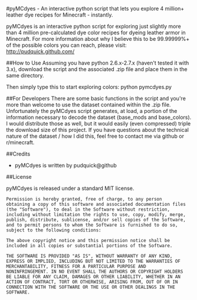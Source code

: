#pyMCdyes - An interactive python script that lets you explore 4 million+ leather dye recipes for Minecraft - instantly.

pyMCdyes is an interactive python script for exploring just slightly more than 4 million pre-calculated dye color recipes for dyeing leather armor in Minecraft. For more information about why I believe this to be 99.99999%+ of the possible colors you can reach, please visit: http://pudquick.github.com/

##How to Use
Assuming you have python 2.6.x-2.7.x (haven't tested it with 3.x), download the script and the associated .zip file and place them in the same directory.

Then simply type this to start exploring colors: python pymcdyes.py

##For Developers
There are some basic functions in the script and you're more than welcome to use the dataset contained within the .zip file. Unfortunately the pyMCdyes script generates, at load, a portion of the information necessary to decode the dataset (base_mods and base_colors). I would distribute those as well, but it would easily (even compressed) triple the download size of this project. If you have questions about the technical nature of the dataset / how I did this, feel free to contact me via github or r/minecraft.

##Credits

- pyMCdyes is written by pudquick@github 

##License

pyMCdyes is released under a standard MIT license.

	Permission is hereby granted, free of charge, to any person
	obtaining a copy of this software and associated documentation files
	(the "Software"), to deal in the Software without restriction,
	including without limitation the rights to use, copy, modify, merge,
	publish, distribute, sublicense, and/or sell copies of the Software,
	and to permit persons to whom the Software is furnished to do so,
	subject to the following conditions:

	The above copyright notice and this permission notice shall be
	included in all copies or substantial portions of the Software.

	THE SOFTWARE IS PROVIDED "AS IS", WITHOUT WARRANTY OF ANY KIND,
	EXPRESS OR IMPLIED, INCLUDING BUT NOT LIMITED TO THE WARRANTIES OF
	MERCHANTABILITY, FITNESS FOR A PARTICULAR PURPOSE AND
	NONINFRINGEMENT. IN NO EVENT SHALL THE AUTHORS OR COPYRIGHT HOLDERS
	BE LIABLE FOR ANY CLAIM, DAMAGES OR OTHER LIABILITY, WHETHER IN AN
	ACTION OF CONTRACT, TORT OR OTHERWISE, ARISING FROM, OUT OF OR IN
	CONNECTION WITH THE SOFTWARE OR THE USE OR OTHER DEALINGS IN THE
	SOFTWARE.
